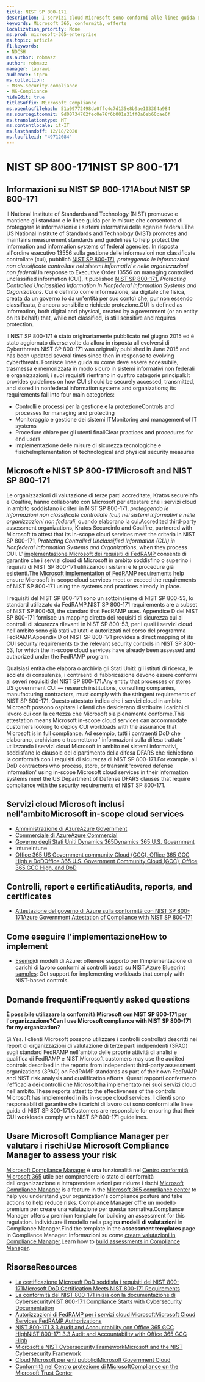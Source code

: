 ```yaml
---
title: NIST SP 800-171
description: I servizi cloud Microsoft sono conformi alle linee guida di NIST SP 800-171 per proteggere le informazioni non classificate controllate in sistemi informativi non federali.
keywords: Microsoft 365, conformità, offerte
localization_priority: None
ms.prod: microsoft-365-enterprise
ms.topic: article
f1.keywords:
- NOCSH
ms.author: robmazz
author: robmazz
manager: laurawi
audience: itpro
ms.collection:
- M365-security-compliance
- MS-Compliance
hideEdit: true
titleSuffix: Microsoft Compliance
ms.openlocfilehash: 51a09772498da0ffc4c7d135e8b9ae103364a984
ms.sourcegitcommit: 9d00734702fec0e76f6b001e31ff0a6eb60cae6f
ms.translationtype: MT
ms.contentlocale: it-IT
ms.lasthandoff: 12/18/2020
ms.locfileid: "49712084"
---
```

# <a name="nist-sp-800-171"></a><span data-ttu-id="67f56-104">NIST SP 800-171</span><span class="sxs-lookup"><span data-stu-id="67f56-104">NIST SP 800-171</span></span>

## <a name="about-nist-sp-800-171"></a><span data-ttu-id="67f56-105">Informazioni su NIST SP 800-171</span><span class="sxs-lookup"><span data-stu-id="67f56-105">About NIST SP 800-171</span></span>

<span data-ttu-id="67f56-106">Il National Institute of Standards and Technology (NIST) promuove e mantiene gli standard e le linee guida per le misure che consentono di proteggere le informazioni e i sistemi informativi delle agenzie federali.</span><span class="sxs-lookup"><span data-stu-id="67f56-106">The US National Institute of Standards and Technology (NIST) promotes and maintains measurement standards and guidelines to help protect the information and information systems of federal agencies.</span></span> <span data-ttu-id="67f56-107">In risposta all'ordine esecutivo 13556 sulla gestione delle informazioni non classificate controllate (cui), pubblicò [NIST SP 800-171](https://csrc.nist.gov/publications/detail/sp/800-171/rev-1/final), *proteggendo le informazioni non classificate controllate nei sistemi informativi e nelle organizzazioni non federali*.</span><span class="sxs-lookup"><span data-stu-id="67f56-107">In response to Executive Order 13556 on managing controlled unclassified information (CUI), it published [NIST SP 800-171](https://csrc.nist.gov/publications/detail/sp/800-171/rev-1/final), *Protecting Controlled Unclassified Information In Nonfederal Information Systems and Organizations*.</span></span> <span data-ttu-id="67f56-108">Cui è definito come informazione, sia digitale che fisica, creata da un governo (o da un'entità per suo conto) che, pur non essendo classificata, è ancora sensibile e richiede protezione.</span><span class="sxs-lookup"><span data-stu-id="67f56-108">CUI is defined as information, both digital and physical, created by a government (or an entity on its behalf) that, while not classified, is still sensitive and requires protection.</span></span>

<span data-ttu-id="67f56-109">Il NIST SP 800-171 è stato originariamente pubblicato nel giugno 2015 ed è stato aggiornato diverse volte da allora in risposta all'evolversi di Cyberthreats.</span><span class="sxs-lookup"><span data-stu-id="67f56-109">NIST SP 800-171 was originally published in June 2015 and has been updated several times since then in response to evolving cyberthreats.</span></span> <span data-ttu-id="67f56-110">Fornisce linee guida su come deve essere accessibile, trasmessa e memorizzata in modo sicuro in sistemi informativi non federali e organizzazioni; i suoi requisiti rientrano in quattro categorie principali:</span><span class="sxs-lookup"><span data-stu-id="67f56-110">It provides guidelines on how CUI should be securely accessed, transmitted, and stored in nonfederal information systems and organizations; its requirements fall into four main categories:</span></span>

- <span data-ttu-id="67f56-111">Controlli e processi per la gestione e la protezione</span><span class="sxs-lookup"><span data-stu-id="67f56-111">Controls and processes for managing and protecting</span></span>
- <span data-ttu-id="67f56-112">Monitoraggio e gestione dei sistemi IT</span><span class="sxs-lookup"><span data-stu-id="67f56-112">Monitoring and management of IT systems</span></span>
- <span data-ttu-id="67f56-113">Procedure chiare per gli utenti finali</span><span class="sxs-lookup"><span data-stu-id="67f56-113">Clear practices and procedures for end users</span></span>
- <span data-ttu-id="67f56-114">Implementazione delle misure di sicurezza tecnologiche e fisiche</span><span class="sxs-lookup"><span data-stu-id="67f56-114">Implementation of technological and physical security measures</span></span>

## <a name="microsoft-and-nist-sp-800-171"></a><span data-ttu-id="67f56-115">Microsoft e NIST SP 800-171</span><span class="sxs-lookup"><span data-stu-id="67f56-115">Microsoft and NIST SP 800-171</span></span>

<span data-ttu-id="67f56-116">Le organizzazioni di valutazione di terze parti accreditate, Kratos secureinfo e Coalfire, hanno collaborato con Microsoft per attestare che i servizi cloud in ambito soddisfano i criteri in NIST SP 800-171, *proteggendo le informazioni non classificate controllate (cui) nei sistemi informativi e nelle organizzazioni non federali*, quando elaborano la cui.</span><span class="sxs-lookup"><span data-stu-id="67f56-116">Accredited third-party assessment organizations, Kratos Secureinfo and Coalfire, partnered with Microsoft to attest that its in-scope cloud services meet the criteria in NIST SP 800-171, *Protecting Controlled Unclassified Information (CUI) in Nonfederal Information Systems and Organizations*, when they process CUI.</span></span> <span data-ttu-id="67f56-117">L' [implementazione Microsoft dei requisiti di FedRAMP](offering-fedramp.md) consente di garantire che i servizi cloud di Microsoft in ambito soddisfino o superino i requisiti di NIST SP 800-171 utilizzando i sistemi e le procedure già esistenti.</span><span class="sxs-lookup"><span data-stu-id="67f56-117">The [Microsoft implementation of FedRAMP](offering-fedramp.md) requirements help ensure Microsoft in-scope cloud services meet or exceed the requirements of NIST SP 800-171 using the systems and practices already in place.</span></span>

<span data-ttu-id="67f56-118">I requisiti del NIST SP 800-171 sono un sottoinsieme di NIST SP 800-53, lo standard utilizzato da FedRAMP.</span><span class="sxs-lookup"><span data-stu-id="67f56-118">NIST SP 800-171 requirements are a subset of NIST SP 800-53, the standard that FedRAMP uses.</span></span> <span data-ttu-id="67f56-119">Appendice D del NIST SP 800-171 fornisce un mapping diretto dei requisiti di sicurezza cui ai controlli di sicurezza rilevanti in NIST SP 800-53, per i quali i servizi cloud nell'ambito sono già stati valutati e autorizzati nel corso del programma FedRAMP.</span><span class="sxs-lookup"><span data-stu-id="67f56-119">Appendix D of NIST SP 800-171 provides a direct mapping of its CUI security requirements to the relevant security controls in NIST SP 800-53, for which the in-scope cloud services have already been assessed and authorized under the FedRAMP program.</span></span>

<span data-ttu-id="67f56-120">Qualsiasi entità che elabora o archivia gli Stati Uniti: gli istituti di ricerca, le società di consulenza, i contraenti di fabbricazione devono essere conformi ai severi requisiti del NIST SP 800-171.</span><span class="sxs-lookup"><span data-stu-id="67f56-120">Any entity that processes or stores US government CUI — research institutions, consulting companies, manufacturing contractors, must comply with the stringent requirements of NIST SP 800-171.</span></span> <span data-ttu-id="67f56-121">Questo attestato indica che i servizi cloud in ambito Microsoft possono ospitare i clienti che desiderano distribuire i carichi di lavoro cui con la certezza che Microsoft sia pienamente conforme.</span><span class="sxs-lookup"><span data-stu-id="67f56-121">This attestation means Microsoft in-scope cloud services can accommodate customers looking to deploy CUI workloads with the assurance that Microsoft is in full compliance.</span></span> <span data-ttu-id="67f56-122">Ad esempio, tutti i contraenti DoD che elaborano, archiviano o trasmettono ' informazioni sulla difesa trattate ' utilizzando i servizi cloud Microsoft in ambito nei sistemi informativi, soddisfano le clausole del dipartimento della difesa DFARS che richiedono la conformità con i requisiti di sicurezza di NIST SP 800-171.</span><span class="sxs-lookup"><span data-stu-id="67f56-122">For example, all DoD contractors who process, store, or transmit 'covered defense information' using in-scope Microsoft cloud services in their information systems meet the US Department of Defense DFARS clauses that require compliance with the security requirements of NIST SP 800-171.</span></span>

## <a name="microsoft-in-scope-cloud-services"></a><span data-ttu-id="67f56-123">Servizi cloud Microsoft inclusi nell'ambito</span><span class="sxs-lookup"><span data-stu-id="67f56-123">Microsoft in-scope cloud services</span></span>

- [<span data-ttu-id="67f56-124">Amministrazione di Azure</span><span class="sxs-lookup"><span data-stu-id="67f56-124">Azure Government</span></span>](https://aka.ms/AzureCompliance)
- [<span data-ttu-id="67f56-125">Commerciale di Azure</span><span class="sxs-lookup"><span data-stu-id="67f56-125">Azure Commercial</span></span>](https://azure.microsoft.com/resources/microsoft-azure-compliance-offerings/)
- [<span data-ttu-id="67f56-126">Governo degli Stati Uniti Dynamics 365</span><span class="sxs-lookup"><span data-stu-id="67f56-126">Dynamics 365 U.S. Government</span></span>](https://aka.ms/d365-compliance-list)
- <span data-ttu-id="67f56-127">Intune</span><span class="sxs-lookup"><span data-stu-id="67f56-127">Intune</span></span>
- [<span data-ttu-id="67f56-128">Office 365 US Government community Cloud (GCC), Office 365 GCC High e DoD</span><span class="sxs-lookup"><span data-stu-id="67f56-128">Office 365 U.S. Government Community Cloud (GCC), Office 365 GCC High, and DoD</span></span>](https://aka.ms/o365-compliance-framework)

## <a name="audits-reports-and-certificates"></a><span data-ttu-id="67f56-129">Controlli, report e certificati</span><span class="sxs-lookup"><span data-stu-id="67f56-129">Audits, reports, and certificates</span></span>

- [<span data-ttu-id="67f56-130">Attestazione del governo di Azure sulla conformità con NIST SP 800-171</span><span class="sxs-lookup"><span data-stu-id="67f56-130">Azure Government Attestation of Compliance with NIST SP 800-171</span></span>](https://aka.ms/Azure-NIST-800-171)

## <a name="how-to-implement"></a><span data-ttu-id="67f56-131">Come eseguire l'implementazione</span><span class="sxs-lookup"><span data-stu-id="67f56-131">How to implement</span></span>

- <span data-ttu-id="67f56-132">[Esempi](https://docs.microsoft.com/azure/governance/blueprints/samples/)di modelli di Azure: ottenere supporto per l'implementazione di carichi di lavoro conformi ai controlli basati su NIST.</span><span class="sxs-lookup"><span data-stu-id="67f56-132">[Azure Blueprint samples](https://docs.microsoft.com/azure/governance/blueprints/samples/): Get support for implementing workloads that comply with NIST-based controls.</span></span>

## <a name="frequently-asked-questions"></a><span data-ttu-id="67f56-133">Domande frequenti</span><span class="sxs-lookup"><span data-stu-id="67f56-133">Frequently asked questions</span></span>

<span data-ttu-id="67f56-134">**È possibile utilizzare la conformità Microsoft con NIST SP 800-171 per l'organizzazione?**</span><span class="sxs-lookup"><span data-stu-id="67f56-134">**Can I use Microsoft compliance with NIST SP 800-171 for my organization?**</span></span>

<span data-ttu-id="67f56-135">Sì.</span><span class="sxs-lookup"><span data-stu-id="67f56-135">Yes.</span></span> <span data-ttu-id="67f56-136">I clienti Microsoft possono utilizzare i controlli controllati descritti nei report di organizzazioni di valutazione di terze parti indipendenti (3PAO) sugli standard FedRAMP nell'ambito delle proprie attività di analisi e qualifica di FedRAMP e NIST.</span><span class="sxs-lookup"><span data-stu-id="67f56-136">Microsoft customers may use the audited controls described in the reports from independent third-party assessment organizations (3PAO) on FedRAMP standards as part of their own FedRAMP and NIST risk analysis and qualification efforts.</span></span> <span data-ttu-id="67f56-137">Questi rapporti confermano l'efficacia dei controlli che Microsoft ha implementato nei suoi servizi cloud nell'ambito.</span><span class="sxs-lookup"><span data-stu-id="67f56-137">These reports attest to the effectiveness of the controls Microsoft has implemented in its in-scope cloud services.</span></span> <span data-ttu-id="67f56-138">I clienti sono responsabili di garantire che i carichi di lavoro cui sono conformi alle linee guida di NIST SP 800-171.</span><span class="sxs-lookup"><span data-stu-id="67f56-138">Customers are responsible for ensuring that their CUI workloads comply with NIST SP 800-171 guidelines.</span></span>

## <a name="use-microsoft-compliance-manager-to-assess-your-risk"></a><span data-ttu-id="67f56-139">Usare Microsoft Compliance Manager per valutare i rischi</span><span class="sxs-lookup"><span data-stu-id="67f56-139">Use Microsoft Compliance Manager to assess your risk</span></span>

<span data-ttu-id="67f56-140">[Microsoft Compliance Manager](https://docs.microsoft.com/microsoft-365/compliance/compliance-manager) è una funzionalità nel [Centro conformità Microsoft 365](https://docs.microsoft.com/microsoft-365/compliance/microsoft-365-compliance-center) utile per comprendere lo stato di conformità dell'organizzazione e intraprendere azioni per ridurre i rischi.</span><span class="sxs-lookup"><span data-stu-id="67f56-140">[Microsoft Compliance Manager](https://docs.microsoft.com/microsoft-365/compliance/compliance-manager) is a feature in the [Microsoft 365 compliance center](https://docs.microsoft.com/microsoft-365/compliance/microsoft-365-compliance-center) to help you understand your organization's compliance posture and take actions to help reduce risks.</span></span> <span data-ttu-id="67f56-141">Compliance Manager offre un modello premium per creare una valutazione per questa normativa.</span><span class="sxs-lookup"><span data-stu-id="67f56-141">Compliance Manager offers a premium template for building an assessment for this regulation.</span></span> <span data-ttu-id="67f56-142">Individuare il modello nella pagina **modelli di valutazioni** in Compliance Manager.</span><span class="sxs-lookup"><span data-stu-id="67f56-142">Find the template in the **assessment templates** page in Compliance Manager.</span></span> <span data-ttu-id="67f56-143">Informazioni su come [creare valutazioni in Compliance Manager](https://docs.microsoft.com/microsoft-365/compliance/compliance-manager-assessments).</span><span class="sxs-lookup"><span data-stu-id="67f56-143">Learn how to [build assessments in Compliance Manager](https://docs.microsoft.com/microsoft-365/compliance/compliance-manager-assessments).</span></span>

## <a name="resources"></a><span data-ttu-id="67f56-144">Risorse</span><span class="sxs-lookup"><span data-stu-id="67f56-144">Resources</span></span>

- [<span data-ttu-id="67f56-145">La certificazione Microsoft DoD soddisfa i requisiti del NIST 800-171</span><span class="sxs-lookup"><span data-stu-id="67f56-145">Microsoft DoD Certification Meets NIST 800-171 Requirements</span></span>](offering-DoD-DISA-L2-L4-L5.md)
- [<span data-ttu-id="67f56-146">La conformità del NIST 800-171 inizia con la documentazione di Cybersecurity</span><span class="sxs-lookup"><span data-stu-id="67f56-146">NIST 800-171 Compliance Starts with Cybersecurity Documentation</span></span>](https://www.nist800171.com/)
- [<span data-ttu-id="67f56-147">Autorizzazioni di FedRAMP per i servizi cloud Microsoft</span><span class="sxs-lookup"><span data-stu-id="67f56-147">Microsoft Cloud Services FedRAMP Authorizations</span></span>](https://marketplace.fedramp.gov/index.html?status=Compliant&sort=productName#/products)
- [<span data-ttu-id="67f56-148">NIST 800-171 3,3 Audit and Accountability con Office 365 GCC High</span><span class="sxs-lookup"><span data-stu-id="67f56-148">NIST 800-171 3.3 Audit and Accountability with Office 365 GCC High</span></span>](https://info.summit7systems.com/blog/nist-3.3-audit-and-accountability-with-office-365)
- [<span data-ttu-id="67f56-149">Microsoft e NIST Cybersecurity Framework</span><span class="sxs-lookup"><span data-stu-id="67f56-149">Microsoft and the NIST Cybersecurity Framework</span></span>](offering-nist-csf.md)
- [<span data-ttu-id="67f56-150">Cloud Microsoft per enti pubblici</span><span class="sxs-lookup"><span data-stu-id="67f56-150">Microsoft Government Cloud</span></span>](https://www.microsoft.com/enterprise/government)
- [<span data-ttu-id="67f56-151">Conformità nel Centro protezione di Microsoft</span><span class="sxs-lookup"><span data-stu-id="67f56-151">Compliance on the Microsoft Trust Center</span></span>](https://www.microsoft.com/trust-center/compliance/compliance-overview)
